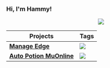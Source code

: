 ### Hi, I'm Hammy!

<p style="text-align: center;"align="center"><a href="https://github.com/hammyster?tab=repositories"><img align="center" src="https://github-readme-stats.vercel.app/api/top-langs/?username=hammyster&layout=compact&show_icons=true&theme=tokyonight" /></a></p>

| Projects | Tags |
| --- | --- |
| [**Manage Edge**](https://github.com/hammyster/manage-edge) | <img src="https://img.shields.io/badge/-C%23-green">|
| [**Auto Potion MuOnline**](https://github.com/hammyster/autopotion) | <img src="https://img.shields.io/badge/-C%23-green">|
